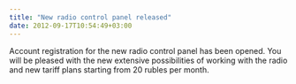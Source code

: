 ```yaml
---
title: "New radio control panel released"
date: 2012-09-17T10:54:49+03:00
---
```


Account registration for the new radio control panel has been opened. You will be pleased with the new extensive possibilities of working with the radio and new tariff plans starting from 20 rubles per month.